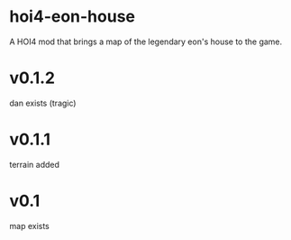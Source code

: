# hoi4-eon-house
A HOI4 mod that brings a map of the legendary eon's house to the game.

# v0.1.2
dan exists (tragic)

# v0.1.1
terrain added

# v0.1
map exists
